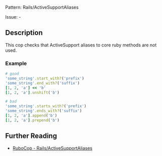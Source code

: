 Pattern: Rails/ActiveSupportAliases

Issue: -

## Description

This cop checks that ActiveSupport aliases to core ruby methods
are not used.

### Example

```ruby
# good
'some_string'.start_with?('prefix')
'some_string'.end_with?('suffix')
[1, 2, 'a'] << 'b'
[1, 2, 'a'].unshift('b')

# bad
'some_string'.starts_with?('prefix')
'some_string'.ends_with?('suffix')
[1, 2, 'a'].append('b')
[1, 2, 'a'].prepend('b')
```

## Further Reading

* [RuboCop - Rails/ActiveSupportAliases](https://rubocop.readthedocs.io/en/latest/cops_rails/#railsactivesupportaliases)
